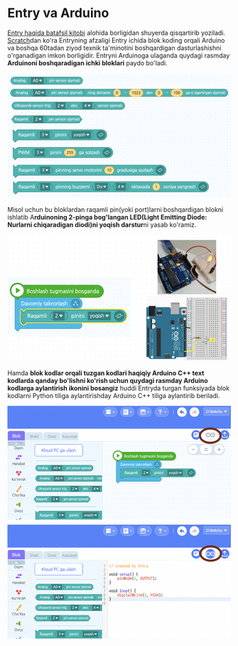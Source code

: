 # Entry va Arduino

[Entry haqida batafsil kitobi](https://neopia-uz.gitbook.io/entry) alohida borligidan shuyerda qisqartirib yoziladi. [Scratch](https://scratch.mit.edu)dan ko'ra Entryning afzaligi Entry ichida blok koding orqali Arduino va boshqa 60tadan ziyod texnik ta'minotini boshqardigan dasturlashishni o'rganadigan imkon borligidir. Entryni Arduinoga ulaganda quydagi rasmday **Arduinoni boshqaradigan ichki bloklari** paydo bo'ladi.

![](.gitbook/assets/image%20%2816%29.png)

Misol uchun bu bloklardan raqamli pin\(yoki port\)larni boshqardigan blokni ishlatib A**rduinoning 2-pinga bog'langan LED\(Light Emitting Diode: Nurlarni chiqaradigan diodi\)ni yoqish darstur**ni yasab ko'ramiz.

![](.gitbook/assets/image%20%2815%29.png)

Hamda **blok kodlar orqali tuzgan kodlari haqiqiy Arduino C++ text kodlarda qanday bo'lishni ko'rish uchun quydagi rasmday Arduino kodlarga aylantirish ikonini bosangiz** huddi Entryda turgan funksiyada blok kodlarni Python tiliga aylantirishday Arduino C++ tiliga aylantirib beriladi.

![](.gitbook/assets/image%20%2814%29.png)



